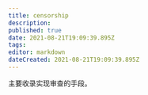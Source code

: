 ```yaml
---
title: censorship
description: 
published: true
date: 2021-08-21T19:09:39.895Z
tags: 
editor: markdown
dateCreated: 2021-08-21T19:09:39.895Z
---
```


主要收录实现审查的手段。
